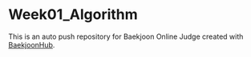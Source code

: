 # Week01_Algorithm
This is an auto push repository for Baekjoon Online Judge created with [BaekjoonHub](https://github.com/BaekjoonHub/BaekjoonHub).
